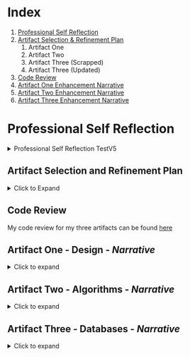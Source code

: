 # Index
1. [Professional Self Reflection](https://github.com/ehickey96/ehickey96.github.io/blob/main/index.md#professional-self-reflection)
2. [Artifact Selection & Refinement Plan](https://github.com/ehickey96/ehickey96.github.io/blob/main/index.md#artifact-selection-and-refinement-plan)
    1. Artifact One
    2. Artifact Two
    3. Artifact Three (Scrapped)
    4. Artifact Three (Updated)
3. [Code Review](https://github.com/ehickey96/ehickey96.github.io/blob/main/index.md#code-review)
4. [Artifact One Enhancement Narrative](https://github.com/ehickey96/ehickey96.github.io/blob/main/index.md#artifact-one---design---narrative)
5. [Artifact Two Enhancement Narrative](https://github.com/ehickey96/ehickey96.github.io/blob/main/index.md#artifact-two---algorithms---narrative)
6. [Artifact Three Enhancement Narrative](https://github.com/ehickey96/ehickey96.github.io/blob/main/index.md#artifact-three---databases---narrative)

# Professional Self Reflection
<details>
  <summary> 
	  Professional Self Reflection TestV5
	</summary>
	
<br/>
	
TO:DOLink test
## Header test
	
<br/>
	
*Italics*/
	
<br/>
	
**Bold**
	
<br/>
	
[link](https://youtu.be/ZsL6YUIJrj4)
	
<br/>
	
</details>


## Artifact Selection and Refinement Plan
 
<details>
  <summary>Click to Expand</summary>
<br/>

This is a showcase of my original artifact selection & refinement plan. Originally, I planned on creating a new artifact from scratch (the category thre

<br/>
	
### I. Artifact One: Software Engineering/Design 
	
The artifact for the first Category will be taken from my CS-410 Project One and Two. These projects required me to take an object file, explain its functionality, and using that make a similar cpp file. Then for project two I had to identify coding vulnerabilities and fix them. For the enhancements, 
The enhancement plan will start by recreating the original C++ program into a Java program. Once the program is remade, the next steps will be to add enhancements. An example of specific enhancements include adding a function that records each successful login (the username, password, and what time it takes place.) Another enhancement would also require usernames to be valid, and correspond to their given password. See flowchart on following page.
The main skill being illustrated here is my ability to recreate a program into another language, while retaining the original programs look and functionality. This aligns with the category one modification to transfer a project into a different language. Login accounting and proper username / password pair verification aligns with the enhancements of improving and expanding a projects complexity. 

<br/>
	
### II. Artifact Two: Algorithms and Data Structures 
	
<br/>
	
This artifact came from my IT-145 Project. The original project was a simple console application that allowed users to see the ships, cruises, and passengers, and add or edit them.
	
<br/>	
	
The enhancement plan follows the flowchart seen on the next page, yellow highlights the additional complexities. It looks to add more complicated algorithms and data structures to the program. It does this be adding many different attributes to each object type. Some of the attributes would be automatically calculated (such as Net Profit for a cruise.) The main modification would be expanding complexity of algorithms. For this, a recommended price calculator/simulator will recommend what can be done to match the goal profit based off expected passengers, expected room allocations ratios, and the maximum expected amount each tier of passenger is willing to spend on a room type and the variance expected within that maximum. It will work by distributing the expected passengers within the rooms based off the given ratios, and determine what price’s can be set for each room type to meet the profit goals (a passenger is removed if their preferred room type is out of their maximum spending amount.) 
	
<br/>	
	
This calculator is the main modification being made and adds a complex algorithm to calculate and simulate passenger distribution. This is used to help gauge what the price of each room should be set to, that way desired profit margins can better be met. This modification aligns with the expanded complexity of algorithms modification. 
	
<br/>
	
### ~~III. Artifact Three: Databases~~  (Outdated)
	
<br/>	
	
This artifcat does not currently exist, as the only three projects I have worked on that work with databases are locked behind my older courses. So this new project will be creating a full stack web application program that connects to a MongoDB with a python middleware. The enhancement plan is to create a full stack web application from scratch. It will start by creating a CSV file with the given data and then importing it to MongoDB. Then a Python Module will be used to perform operations on the database (CRUD operations minimum.) Finally a basic web application will be used to display results from the database, with the python module being used as middleware. The current plan is also to use Jupyter to create the front end of the stack. This demonstrates being able to make a full stack application, which is a variance of one of the recommended modifications for category three. 

<br/>
	
### III. Artifact Three: Updated

<br/>
	
After the initial refinement plan, I 

<br/>	
	
</details>



## Code Review
My code review for my three artifacts can be found [here](https://youtu.be/ZsL6YUIJrj4)


## Artifact One - Design - *Narrative*
<details>
  <summary>Click to expand</summary>
  
<br/>  
	
**Artifact Description**
	
<br/>  
	
The artifact is a C++ program file. It was originally a product of my CS-410 Reverse Engineering final projects, which were finished in August 2021. The project was to take an object file without any documentation and recreate it as a C++ program after interpreting the assembly code, then applying some security fixes to it. 

<br/> 
	
*Justification*
	
<br/> 
	
This artifact was chosen as I felt it was basic but easily could be improved or modified in many ways. Additionally, the choice to use this artifact was based on it also being a prime candidate to add a database to, without being overly complicated. This artifact also shows my reverse engineering ability, and felt that being able to recreate this into another language (Java) also demonstrated an important and related skillset. The artifact has been improve as it now properly validates a proper username/password combination, and will record login history or attempts to a text file (or create the text file if there is none.) 

<br/>  
	
**Fulfillment of Course Objectives**
	
<br/> 
	
The enhancements planned in Module one was met with this updated artifact; it was successfully recreated in Java, properly validates both a correct username and corresponding password, and records successful logins or attempts to a text file. Updated plans for this mostly revolve around Enhancement Three (databases), when a database will be tied into the program, and will contain the clients, users and login records. CRUD functionality will be added so the database can be used from the program. 

<br/>
	
**Reflection**
	
<br/>
	
During my enhancement, I immediately realized how rusty I was at Java compared to C++. This turned out to be a positive for me, as it gave me more experience with Java, and showed my ability to work with languages I am less comfortable with. I imagine the main challenges for this assignment will be to come during Enhancement Three and the inclusion of a database. 
	
<br/>
	
[Artifact One Github Link](https://github.com/ehickey96/ePortfolio-Artifact-One)
	
<br/>  
	
</details>

## Artifact Two - Algorithms - *Narrative*
<details>
  <summary>Click to expand</summary>
  
<br/>
	
 **Artifact Description**
	
<br/>  
	
The artifact is a Java program that was originally a project of my IT-145 Course. For this project, we were given a partially made menu-based program to manage cruises, ships, and passengers for a cruise company. This had specific requirements that we had to follow, but most of the project was just setting up basic object classes, and menu system handling.
	
<br/>  
	
**Justification**
  
<br/>
	
I chose this artifact, as I felt it was more complicated than the previous and could simply be modified to become a much more advanced system. I felt it was a clean base program that could be brought in multiple different directions. An additional benefit is that I will also be gaining even more Java experience which was something I was hoping for at the start of this course. This artifact was very elementary, but after successfully applying my enhancements well clearly show my ability to handle expanding to a more complex system, and my ability to incorporate more complicated algorithms. 

<br/>	
	
**Fulfillment of Course Objectives**
	
<br/>  
	
The enhancements originally planned in the refinement plan were not exactly met, but the results are similar. My updated menu system has much added complexities such as many extra attributes, and a simulation/calculation functions which showcase more complicated algorithms. Where my worked varied was the specific way I made a simulated. The main difference between the original plan the enhanced artifact I actually made is that I added many more features and distributed some into various different features (for instance, I have profit calculators and customer distributions as separate functions compared to my original plan which had them combined.) Where the enhanced algorithms show is in the calculator/simulator menu, which has two different calculator types (which can be used to optionally change the room prices if the user wants,) as well as a simulator which makes a mock list of customers and distributes them based on a number of factors and the use of RNG. This completes the requirement of adding a complex algorithm. 
  
<br/>
	
**Reflection**
  
<br/>
	
During this enhancement, I made a big mistake by adding too many attributes and adding a system that connects these various classes. This ended up creating a snowball effect of creating a complicated program that was hard to track and was taking a lot of work to maintain. I feel this program has a lot of positives, but before I submit it to the ePortolio, I plan to do a ton of clean up on the program within the code to consolidate as much of the code as possible. 

<br/>	

  [Artifact Two Github Link](https://github.com/ehickey96/ePortfolio-Artifact-Two)

</details>

## Artifact Three - Databases - *Narrative*
<details>
  <summary>Click to expand</summary>
	
<br/>
  
  **Artifact Description**
<br/>
  
The original artifact comes from the first enhancement included within the ePortfolio. A description of the ORIGINAL (the one that the first enhancement modified is as follows: 
“The artifact is a Java program that was originally a project of my IT-145 Course. For this project, we were given a partially made menu-based program to manage cruises, ships, and passengers for a cruise company. This had specific requirements that we had to follow, but most of the project was just setting up basic object classes, and menu system handling. “
The previous artifact was a recreated Java version of that program (it was originally C++). It included a proper username/password validation and a login recorder.
  
<br/>
	
**Justification**
<br/>
	
This artifact was chosen because it seemed the most straight forward to add a database too. Since I had to add a database to a program which was not designed around a database, I thought a simpler program would be the most reasonable for a database within this time window. This worked well, as I could add the database, and then add more complexities, rather than the other way around. This will help meet requirements by demonstrating the incorporation of a DB within a project, search functionality and some CRUD functionality within (currently I plan to add a delete and add client methods, due to time restraints wont be included for this submission.)
	
<br/>  
	
**Fulfillment of Course Objectives**
	
<br/> 
	
The enhancement plan described by the approved code review is this enhancement. This enhancement differs from the one found in the 1-4 submission, but I feel it demonstrates complexities of adding a database to a preexisting program (something I have not done or attempted before). This program has partial CRUD operations (added the add and remove options is very straightforward and I know I can easily accomplish that.) It additionally has proper checking so that it can connect to the database and will automatically use a mock data instead if no connection can be made. 

<br/>  

**Reflection**

<br/>	
	
During this enhancement I was nervous about the inclusion of a database into an existing program, as that was new for me. I also had never created my own database before. I set up MySQL on my computer, and after I while I figured out how to properly create the database and users for it. I filled the database, then began working towards incorporating the database within the artifact. The artifact works by asking if the user wants to connect to the database. If the user says no, or if they say yes but the connection cannot be completed, the program will run the entire time utilizing only the mock hardcoded data. If a db connection is made, it will utilize the db. This was a great learning experience as there was a lot of new concepts for me here. 

<br/>
	
NOTE: Demo Video can be found [here](https://youtu.be/WcCb6wnTHH0)

<br/>  

</details>


